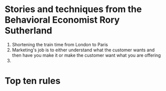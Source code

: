 # Stories and techniques from the Behavioral Economist Rory Sutherland


1. Shortening the train time from London to Paris
1. Marketing's job is to either understand what the customer wants and then have you make it or make the customer want what you are offering
1. 


# Top ten rules
